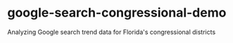 # google-search-congressional-demo
Analyzing Google search trend data for Florida's congressional districts
